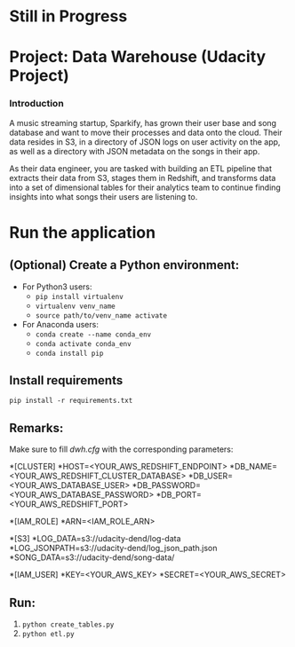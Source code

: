 # Still in Progress

# Project: Data Warehouse (Udacity Project)

### Introduction
A music streaming startup, Sparkify, has grown their user base and song database and want to move their processes and data onto the cloud. Their data resides in S3, in a directory of JSON logs on user activity on the app, as well as a directory with JSON metadata on the songs in their app.

As their data engineer, you are tasked with building an ETL pipeline that extracts their data from S3, stages them in Redshift, and transforms data into a set of dimensional tables for their analytics team to continue finding insights into what songs their users are listening to.

# Run the application

## (Optional) Create a Python environment: 
* For Python3 users: 
  * `pip install virtualenv`
  * `virtualenv venv_name`
  * `source path/to/venv_name activate`
* For Anaconda users: 
  * `conda create --name conda_env`
  * `conda activate conda_env`
  * `conda install pip`

## Install requirements
```pip install -r requirements.txt```


## Remarks:
Make sure to fill *dwh.cfg* with the corresponding parameters:

*[CLUSTER]
  *HOST=<YOUR_AWS_REDSHIFT_ENDPOINT>
  *DB_NAME=<YOUR_AWS_REDSHIFT_CLUSTER_DATABASE>
  *DB_USER=<YOUR_AWS_DATABASE_USER>
  *DB_PASSWORD=<YOUR_AWS_DATABASE_PASSWORD>
  *DB_PORT=<YOUR_AWS_REDSHIFT_PORT>

*[IAM_ROLE]
  *ARN=<IAM_ROLE_ARN> 

*[S3]
  *LOG_DATA=s3://udacity-dend/log-data
  *LOG_JSONPATH=s3://udacity-dend/log_json_path.json
  *SONG_DATA=s3://udacity-dend/song-data/

*[IAM_USER]
  *KEY=<YOUR_AWS_KEY>
  *SECRET=<YOUR_AWS_SECRET>

## Run:
1) ```python create_tables.py```
2) ```python etl.py```
